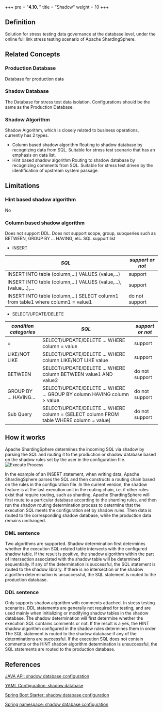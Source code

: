 +++
pre = "<b>4.10. </b>"
title = "Shadow"
weight = 10
+++

## Definition
Solution for stress testing data governance at the database level, under the online full link stress testing scenario of Apache ShardingSphere.

## Related Concepts

### Production Database
Database for production data

### Shadow Database
The Database for stress test data isolation. Configurations should be the same as the Production Database.

### Shadow Algorithm
Shadow Algorithm, which is closely related to business operations, currently has 2 types.

- Column based shadow algorithm
Routing to shadow database by recognizing data from SQL. Suitable for stress test scenario that has an emphasis on data list.
- Hint based shadow algorithm
Routing to shadow database by recognizing comments from SQL. Suitable for stress test driven by the identification of upstream system passage.

## Limitations

### Hint based shadow algorithm
No

### Column based shadow algorithm
Does not support DDL.
Does not support scope, group, subqueries such as BETWEEN, GROUP BY ... HAVING, etc.
SQL support list

  - INSERT
  
  |  *SQL*  |  *support or not*  |
  | ------- | ------------ |
  | INSERT INTO table (column,...) VALUES (value,...)   |  support  |
  | INSERT INTO table (column,...) VALUES (value,...),(value,...),...   |  support   |
  | INSERT INTO table (column,...) SELECT column1 from table1 where column1 = value1 |  do not support   |
  - SELECT/UPDATE/DELETE
  
  |  *condition categories*  |  *SQL*   |  *support or not*  |
  | ------------ | -------- | ----------- |
  | =  | SELECT/UPDATE/DELETE ... WHERE column = value   | support |
  | LIKE/NOT LIKE | SELECT/UPDATE/DELETE ... WHERE column LIKE/NOT LIKE value  | support  |                        | IN/NOT IN | SELECT/UPDATE/DELETE ... WHERE column IN/NOT IN (value1,value2,...)  | support |
  | BETWEEN | SELECT/UPDATE/DELETE ... WHERE column BETWEEN value1 AND value2  | do not support   |
  | GROUP BY ... HAVING... | SELECT/UPDATE/DELETE ... WHERE ... GROUP BY column HAVING column > value  | do not support      |
  | Sub Query | SELECT/UPDATE/DELETE ... WHERE column = (SELECT column FROM table WHERE column = value) | do not support   |

## How it works

Apache ShardingSphere determines the incoming SQL via shadow by parsing the SQL and routing it to the production or shadow database based on the shadow rules set by the user in the configuration file.
![Execute Process](https://shardingsphere.apache.org/document/current/img/shadow/execute.png)

In the example of an INSERT statement, when writing data, Apache ShardingSphere parses the SQL and then constructs a routing chain based on the rules in the configuration file.
In the current version, the shadow feature is at the last execution unit in the routing chain, i.e. if other rules exist that require routing, such as sharding, Apache ShardingSphere will first route to a particular database according to the sharding rules, and then run the shadow routing determination process to determine that the execution SQL meets the configuration set by shadow rules. Then data is routed to the corresponding shadow database, while the production data remains unchanged.

### DML sentence
Two algorithms are supported. Shadow determination first determines whether the execution SQL-related table intersects with the configured shadow table. If the result is positive, the shadow algorithm within the part of intersection associated with the shadow table will be determined sequentially. If any of the determination is successful, the SQL statement is routed to the shadow library.
If there is no intersection or the shadow algorithm determination is unsuccessful, the SQL statement is routed to the production database.

### DDL sentence
Only supports shadow algorithm with comments attached. In stress testing scenarios, DDL statements are generally not required for testing, and are used mainly when initializing or modifying shadow tables in the shadow database.
The shadow determination will first determine whether the execution SQL contains comments  or not. If the result is a yes, the HINT shadow algorithm configured in the shadow rules determines them in order. The SQL statement is routed to the shadow database if any of the determinations are successful.
If the execution SQL does not contain comments or the HINT shadow algorithm determination is unsuccessful, the SQL statements are routed to the production database.

## References
[JAVA API: shadow database configuration](/en/user-manual/shardingsphere-jdbc/java-api/rules/shadow/)

[YAML Configuration: shadow database](/en/user-manual/shardingsphere-jdbc/yaml-config/rules/shadow/)

[ Spring Boot Starter: shadow database configuration](/en/user-manual/shardingsphere-jdbc/spring-boot-starter/rules/shadow/)

[Spring namespace: shadow database configuration](/en/user-manual/shardingsphere-jdbc/spring-namespace/rules/shadow/)
